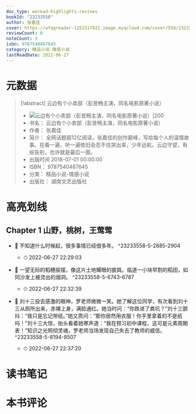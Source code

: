 ```yaml
---
doc_type: weread-highlights-reviews
bookId: "23233558"
author: 张嘉佳
cover: https://wfqqreader-1252317822.image.myqcloud.com/cover/558/23233558/t7_23233558.jpg
reviewCount: 0
noteCount: 3
isbn: 9787540487645
category: 精品小说-情感小说
lastReadDate: 2022-06-27
---
```

# 元数据
> [!abstract] 云边有个小卖部（彭昱畅主演，同名电影原著小说）
> - ![ 云边有个小卖部（彭昱畅主演，同名电影原著小说）|200](https://wfqqreader-1252317822.image.myqcloud.com/cover/558/23233558/t7_23233558.jpg)
> - 书名： 云边有个小卖部（彭昱畅主演，同名电影原著小说）
> - 作者： 张嘉佳
> - 简介： 全网话题超12亿阅读，张嘉佳的创作巅峰，写给每个人的温情故事。在看一遍，听一遍依旧会忍不住哭出来，少年远航，云边守望，有些告别，也许就是最后一面。
> - 出版时间 2018-07-01 00:00:00
> - ISBN： 9787540487645
> - 分类： 精品小说-情感小说
> - 出版社： 湖南文艺出版社

# 高亮划线

## Chapter 1 山野，桃树，王莺莺


- 📌 不知道什么时候起，很多事情已经很多年。 ^23233558-5-2885-2904
    - ⏱ 2022-06-27 22:29:03 

- 📌 一望无际的稻穗摇摆，像这片土地耀眼的披肩。临道一小块早割的稻田，如同沙发上被烫出的烟洞。 ^23233558-5-6743-6787
    - ⏱ 2022-06-27 22:32:39 

- 📌 刘十三投去感激的眼神，罗老师微微一笑。她了解这位同学，有次看到刘十三从厕所出来，赤裸上身，满脸通红。她当时问：“你跌进了粪坑？”刘十三颤抖：“我只是忘记带纸。”她又质问：“那你居然用衣服！你手里拿着的不是纸吗！”刘十三大惊，抬头看着她寒声道：“我在预习初中课程，这可是元素周期表！”知识之光照彻灵魂，罗老师当场发现自己失去了教师的威信。 ^23233558-5-8194-8507
    - ⏱ 2022-06-27 22:37:20 
# 读书笔记

# 本书评论
